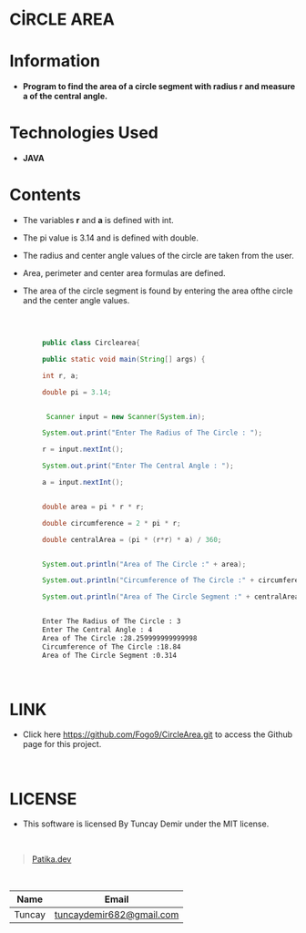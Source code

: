 # **CİRCLE AREA**

# Information

* **Program to find the area of ​​a circle segment with radius r and measure a of the central angle.**

# Technologies Used

* **JAVA**

# Contents

* The variables **r** and **a** is defined with int.

* The pi value is 3.14 and is defined with double.

* The radius and center angle values ​​of the circle are taken from the user.

* Area, perimeter and center area formulas are defined.

* The area of ​​the circle segment is found by entering the area of ​​the circle and the center angle values.

<br />

```Java

        public class Circlearea{

        public static void main(String[] args) {

        int r, a;

        double pi = 3.14;

```

```Java

         Scanner input = new Scanner(System.in);

        System.out.print("Enter The Radius of The Circle : ");

        r = input.nextInt();

        System.out.print("Enter The Central Angle : ");

        a = input.nextInt();

```
```Java

        double area = pi * r * r;

        double circumference = 2 * pi * r;

        double centralArea = (pi * (r*r) * a) / 360;


        System.out.println("Area of The Circle :" + area);

        System.out.println("Circumference of The Circle :" + circumference);

        System.out.println("Area of The Circle Segment :" + centralArea);

```

```bash

        Enter The Radius of The Circle : 3
        Enter The Central Angle : 4
        Area of The Circle :28.259999999999998
        Circumference of The Circle :18.84
        Area of The Circle Segment :0.314

```
<br />

# LINK

* Click here https://github.com/Fogo9/CircleArea.git to access the Github page for this project.

<br />

# LICENSE

* This software is licensed By Tuncay Demir under the MIT license.

<br />

>[Patika.dev](https://app.patika.dev/fogomurphy)

<br/>

| Name |  Email |
| ---- |  ----- |
| Tuncay | tuncaydemir682@gmail.com |
